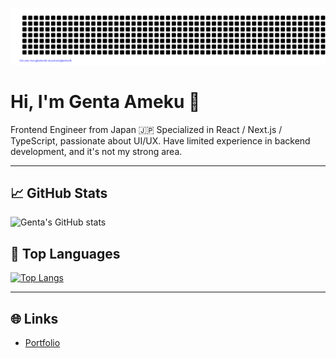 ![gitartwork](gitartwork.svg)

# Hi, I'm Genta Ameku 👋

Frontend Engineer from Japan 🇯🇵
Specialized in React / Next.js / TypeScript, passionate about UI/UX.
Have limited experience in backend development, and it's not my strong area.

---

## 📈 GitHub Stats
![Genta's GitHub stats](https://github-readme-stats.vercel.app/api?username=GentaAmeku&show_icons=true&theme=radical)

## 🔧 Top Languages
[![Top Langs](https://github-readme-stats.vercel.app/api/top-langs/?username=GentaAmeku&hide=html,css,php,ruby,hcl&layout=compact&theme=gruvbox)](https://github.com/anuraghazra/github-readme-stats)

---

## 🌐 Links
- [Portfolio](https://www.genta-ameku.com)
